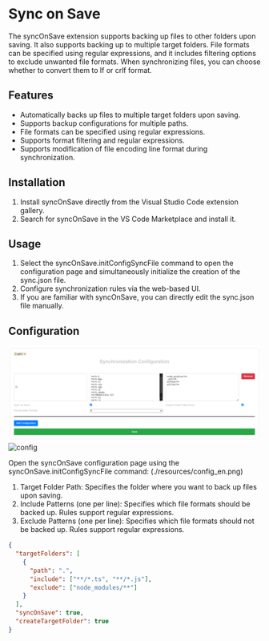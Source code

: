 # Sync on Save

The syncOnSave extension supports backing up files to other folders upon saving. It also supports backing up to multiple target folders. File formats can be specified using regular expressions, and it includes filtering options to exclude unwanted file formats. When synchronizing files, you can choose whether to convert them to lf or crlf format.

## Features

- Automatically backs up files to multiple target folders upon saving.
- Supports backup configurations for multiple paths.
- File formats can be specified using regular expressions.
- Supports format filtering and regular expressions.
- Supports modification of file encoding line format during synchronization.

## Installation

1. Install syncOnSave directly from the Visual Studio Code extension gallery.
2. Search for syncOnSave in the VS Code Marketplace and install it.

## Usage

1. Select the syncOnSave.initConfigSyncFile command to open the configuration page and simultaneously initialize the creation of the sync.json file.
2. Configure synchronization rules via the web-based UI.
3. If you are familiar with syncOnSave, you can directly edit the sync.json file manually.

## Configuration
![Config](resources/config_en.png)
<img alt="config" src = 'https://cdn.jsdelivr.net/gh/voipke/syncOnSave/resources/config_en.png' >

Open the syncOnSave configuration page using the syncOnSave.initConfigSyncFile command: (./resources/config_en.png)
1. Target Folder Path: Specifies the folder where you want to back up files upon saving.
2. Include Patterns (one per line): Specifies which file formats should be backed up. Rules support regular expressions.
3. Exclude Patterns (one per line): Specifies which file formats should not be backed up. Rules support regular expressions.

```json
{
  "targetFolders": [
    {
      "path": ".",
      "include": ["**/*.ts", "**/*.js"],
      "exclude": ["node_modules/**"]
    }
  ],
  "syncOnSave": true,
  "createTargetFolder": true
}